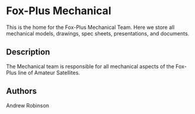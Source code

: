 # Fox-Plus Mechanical

This is the home for the Fox-Plus Mechanical Team. Here we store all mechanical models, drawings, spec sheets, presentations, and documents.

## Description

The Mechanical team is responsible for all mechanical aspects of the Fox-Plus line of Amateur Satellites. 


## Authors

Andrew Robinson

